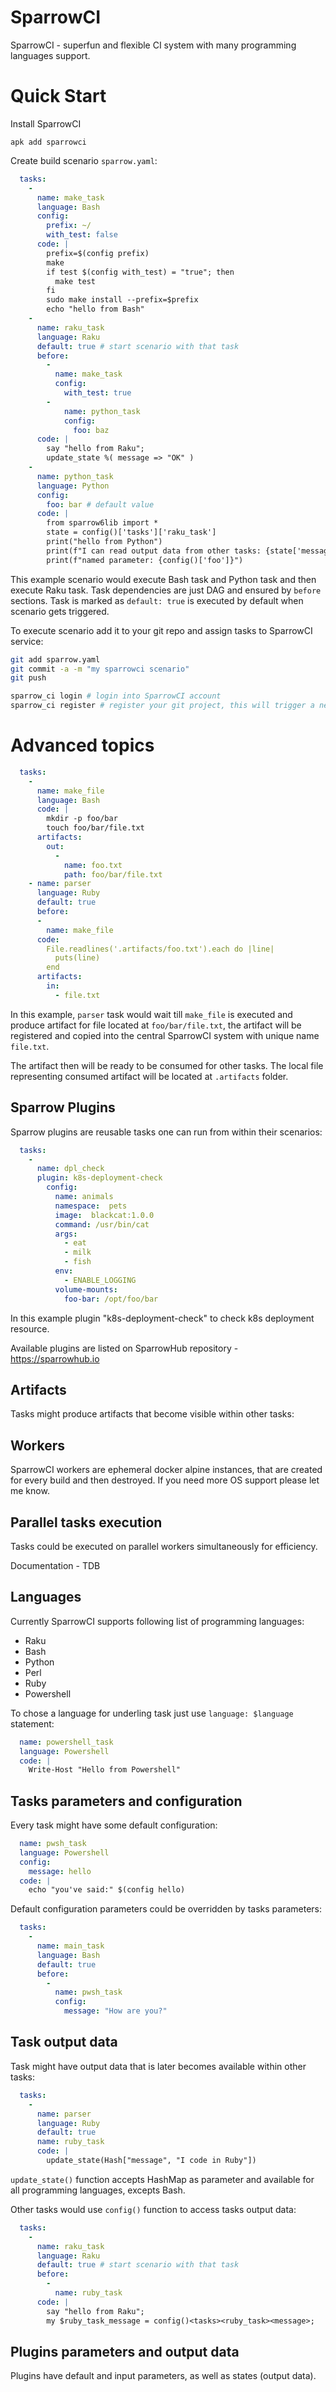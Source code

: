 # SparrowCI

SparrowCI - superfun and flexible CI system with
many programming languages support.

# Quick Start

Install SparrowCI

```
apk add sparrowci
```

Create build scenario `sparrow.yaml`:

```yaml
  tasks:
    -
      name: make_task
      language: Bash
      config:
        prefix: ~/
        with_test: false
      code: |
        prefix=$(config prefix)
        make
        if test $(config with_test) = "true"; then
          make test
        fi
        sudo make install --prefix=$prefix
        echo "hello from Bash"
    -
      name: raku_task
      language: Raku
      default: true # start scenario with that task
      before: 
        - 
          name: make_task
          config:
            with_test: true
        - 
            name: python_task
            config:
              foo: baz
      code: |
        say "hello from Raku";
        update_state %( message => "OK" )
    -
      name: python_task
      language: Python
      config:
        foo: bar # default value
      code: |
        from sparrow6lib import *
        state = config()['tasks']['raku_task']
        print("hello from Python")
        print(f"I can read output data from other tasks: {state['message']}")
        print(f"named parameter: {config()['foo']}")
```

This example scenario would execute Bash task and Python task and then 
execute Raku task. Task dependencies are just DAG and ensured by `before`
sections. Task is marked as `default: true` is executed by default when
scenario gets triggered.

To execute scenario add it to your git repo and assign tasks to SparrowCI service:


```bash
git add sparrow.yaml
git commit -a -m "my sparrowci scenario"
git push

sparrow_ci login # login into SparrowCI account 
sparrow_ci register # register your git project, this will trigger a new build soon

```

# Advanced topics

```yaml
  tasks:
    -
      name: make_file
      language: Bash
      code: |
        mkdir -p foo/bar
        touch foo/bar/file.txt
      artifacts:
        out:
          -
            name: foo.txt
            path: foo/bar/file.txt
    - name: parser
      language: Ruby
      default: true
      before:
      -
        name: make_file
      code:
        File.readlines('.artifacts/foo.txt').each do |line|
          puts(line)
        end
      artifacts:
        in:
          - file.txt 
```

In this example, `parser` task would wait till `make_file` is executed and produce artifact
for file located at `foo/bar/file.txt`, the artifact will be registered and copied into 
the central SparrowCI system with  unique name `file.txt`.

The artifact then  will be ready to be consumed for other tasks. The local file
representing consumed artifact will be located at `.artifacts` folder.

## Sparrow Plugins

Sparrow plugins are reusable tasks one can run from within their scenarios:

```yaml
  tasks:
    -
      name: dpl_check
      plugin: k8s-deployment-check
        config:
          name: animals
          namespace:  pets
          image:  blackcat:1.0.0
          command: /usr/bin/cat
          args:
            - eat
            - milk
            - fish
          env:
            - ENABLE_LOGGING
          volume-mounts:
            foo-bar: /opt/foo/bar

```

In this example plugin "k8s-deployment-check" to check k8s deployment resource.

Available plugins are listed on SparrowHub repository - https://sparrowhub.io


## Artifacts

Tasks might produce artifacts that become visible within other tasks:


## Workers

SparrowCI workers are ephemeral docker alpine instances, that are created
for every build and then destroyed. If you need more OS support please
let me know.

## Parallel tasks execution

Tasks could be executed on parallel workers simultaneously for efficiency.

Documentation - TDB
 

## Languages

Currently SparrowCI supports following list of programming languages:

- Raku
- Bash
- Python
- Perl
- Ruby
- Powershell

To chose a language for underling task just use `language: $language` statement:

```yaml
  name: powershell_task
  language: Powershell
  code: |
    Write-Host "Hello from Powershell"
```

## Tasks parameters and configuration

Every task might have some default configuration:

```yaml
  name: pwsh_task
  language: Powershell
  config:
    message: hello
  code: |
    echo "you've said:" $(config hello)
```

Default configuration parameters could be overridden by tasks parameters:

```yaml
  tasks:
    -
      name: main_task
      language: Bash
      default: true
      before: 
        - 
          name: pwsh_task
          config:
            message: "How are you?"
```

## Task output data

Task might have output data that is later becomes available
within other tasks:

```yaml
  tasks:
    -
      name: parser
      language: Ruby
      default: true
      name: ruby_task
      code: |
        update_state(Hash["message", "I code in Ruby"])

```

`update_state()` function accepts HashMap as parameter and available for all programming languages, excepts Bash.

Other tasks would use `config()` function to access tasks output data:


```yaml
  tasks:
    -
      name: raku_task
      language: Raku
      default: true # start scenario with that task
      before: 
        - 
          name: ruby_task
      code: |
        say "hello from Raku";
        my $ruby_task_message = config()<tasks><ruby_task><message>;
```

## Plugins parameters and output data

Plugins have default and input parameters, as well as states (output data).

